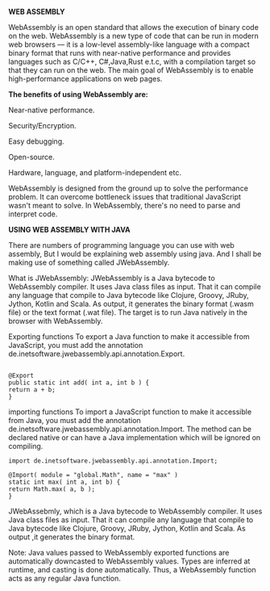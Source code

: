 ****WEB ASSEMBLY****

WebAssembly is an open standard that allows the execution of binary code on the web.
WebAssembly is a new type of code that can be run in modern web browsers — it is a low-level
assembly-like language with a compact binary format that runs with near-native performance and 
provides languages such as C/C++, 
C#,Java,Rust e.t.c, with a compilation target so that they can run on the web.
The main goal of WebAssembly is to enable high-performance applications on web pages.

**The benefits of using WebAssembly are:**

Near-native performance.

Security/Encryption.

Easy debugging.

Open-source.

Hardware, language, and platform-independent etc.

WebAssembly is designed from the ground up to solve the performance problem.
It can overcome bottleneck issues that traditional JavaScript wasn't meant to solve.
In WebAssembly, there's no need to parse and interpret code.

****USING WEB ASSEMBLY WITH JAVA****

There are numbers of programming language you can use with web assembly,
But I would be explaining web assembly using java. And I shall be making use of something called
JWebAssembly.

What is JWebAssembly: JWebAssembly is a Java bytecode to WebAssembly compiler. 
It uses Java class files as input. That it can compile any language that 
compile to Java bytecode like Clojure, Groovy, JRuby, Jython, Kotlin and Scala.
As output, it generates the binary format (.wasm file) or the text format (.wat file). The target is to run Java natively in the browser with WebAssembly.

Exporting functions
To export a Java function to make it accessible from JavaScript, you must add the annotation de.inetsoftware.jwebassembly.api.annotation.Export.

```import de.inetsoftware.jwebassembly.api.annotation.Export;

@Export
public static int add( int a, int b ) {
return a + b;
}
```
importing functions
To import a JavaScript function to make it accessible from Java, you must add the annotation de.inetsoftware.jwebassembly.api.annotation.Import. 
The method can be declared native or can have a Java implementation which will be ignored on compiling.

```
import de.inetsoftware.jwebassembly.api.annotation.Import;

@Import( module = "global.Math", name = "max" )
static int max( int a, int b) {
return Math.max( a, b );
}
```

JWebAssebmly, which  is a Java bytecode to WebAssembly compiler. It uses Java class files as input. That it can compile any language that compile to Java bytecode like Clojure, Groovy, JRuby, Jython, Kotlin and Scala.
As output ,it generates the binary format.

Note: Java values passed to WebAssembly 
exported functions are automatically downcasted
to WebAssembly values. Types are inferred at runtime, 
and casting is done automatically. Thus, a WebAssembly function
acts as any regular Java function.